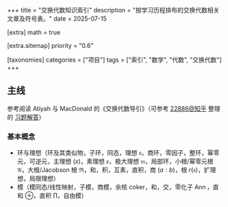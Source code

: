 +++
title = "交换代数知识索引"
description = "按学习历程排布的交换代数相关文章及符号表。"
date = 2025-07-15

[extra]
math = true

[extra.sitemap]
priority = "0.6"

[taxonomies]
categories = ["项目"]
tags = ["索引", "数学", "代数", "交换代数"]
+++

## 主线
参考阅读 Atiyah 与 MacDonald 的《交换代数导引》（可参考 [22886@知乎](https://www.zhihu.com/people/22886-69) 整理的 [习题解答](https://www.zhihu.com/column/c_1745120001231761408)）

### 基本概念
- 环与理想（环及其类似物，子环，同态，理想 $\mathfrak{a}$，商环，零因子，整环，幂零元，可逆元，主理想 $(x)$，素理想 $\mathfrak{p}$，极大理想 $\mathfrak{m}$，局部环，小根/幂零元根 $\mathfrak{N}$，大根/Jacobson 根 $\mathfrak{R}$，和，积，互素，直积，商 $(a:b)$，根 $r(\mathfrak{a})$，扩理想，局限理想）
- 模（模同态/线性映射，子模，商模，余核 $\text{coker}$，和，交，零化子 $\operatorname{Ann}$，直和 $\oplus$，直积 $\prod$，自由模）
